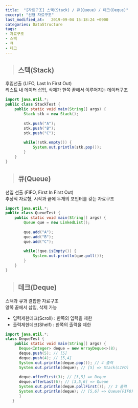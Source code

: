 ```yaml
---
title:  "[자료구조] 스택(Stack) / 큐(Queue) / 데크(Deque)"
excerpt: "선형 자료구조"
last_modified_at:   2019-09-04 15:18:24 +0900
categories: DataStructure
tags:
- 자료구조
- 스택
- 큐
- 데크
---
```


>## 스택(Stack)  
  
후입선출 (LIFO, Last In First Out)  
리스트 내 데이터 삽입, 삭제가 한쪽 끝에서 이루어지는 데이터구조  
  
```java 
import java.util.*;
public class StackTest {
    public static void main(String[] args) {
        Stack stk = new Stack();
        
        stk.push("A");
        stk.push("B");
        stk.push("C");
                
        while(!stk.empty()) {
            System.out.println(stk.pop());
        }
    }
}

```
  
>## 큐(Queue)  
  
선입 선출 (FIFO, First In First Out)  
추상적 자료형, 시작과 끝에 두개의 포인터를 갖는 자료구조   
   
```java  
import java.util.*;
public class QueueTest {
    public static void main(String[] args) {
        Queue que = new LinkedList();
        
        que.add("A");
        que.add("B");
        que.add("C");
        
        while(!que.isEmpty()) {
            System.out.println(que.poll());
        }
    }
}
```
    
>## 데크(Deque)  
  
스택과 큐과 결합한 자료구조  
양쪽 끝에서 삽입, 삭제 가능  
- 입력제한데크(Scroll) : 한쪽의 입력을 제한  
- 출력제한데크(Shelf) : 한쪽의 출력을 제한  
  
  
```java 
import java.util.*;
class DequeTest {
    public static void main(String[] args) {
      Deque<Integer> deque = new ArrayDeque<>(8);
      deque.push(5); // [5] 
      deque.push(4); // [5,4] 
      System.out.println(deque.pop()); // 4 출력 
      System.out.println(deque); // [5] => Stack(LIFO)
      
      deque.offerFirst(3); // [3,5] => Deque
      deque.offerLast(6); // [3,5,6] => Queue
      System.out.println(deque.pollFirst()); // 3 출력
      System.out.println(deque); // [5,6] => Queue(FIFO)
      }
   }
```
